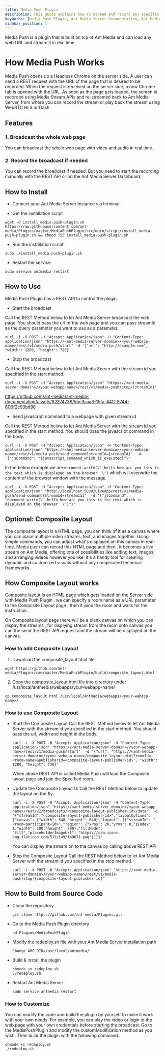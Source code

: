 ```yaml
---
title: Media Push Plugin
description: This guide explains how to stream and record any specific web page using the media push plugin
keywords: [Media Push Plugin, Ant Media Server Documentation, Ant Media Server Tutorials]
sidebar_position: 1
---
```


Media Push is a plugin that is built on top of Ant Media and can load any web URL and stream it in real time.

# How Media Push Works
Media Push opens up a Headless Chrome on the server side. A user can send a REST request with the URL of the page that is desired to be recorded. When the request is received on the server side, a new Chrome tab is opened with the URL. As soon as the page gets loaded, the screen is recorded using Media Stream APIs and re-streamed back to Ant Media Server, from where you can record the stream or play back the stream using WebRTC HLS or Dash.

## Features

### 1. Broadcast the whole web page

You can broadcast the whole web page with video and audio in real time.

### 2. Record the broadcast if needed

You can record the broadcast if needed. But you need to start the recording manually with the REST API or on the Ant Media Server Dashboard.

## How to Install 

 - Connect your Ant Media Server Instance via terminal
 
 - Get the installation script 
  ```
  wget -O install_media-push-plugin.sh https://raw.githubusercontent.com/ant-media/Plugins/master/MediaPushPlugin/src/main/script/install_media-push-plugin.sh && chmod 755 install_media-push-plugin.sh
  ```
 
 - Run the installation script
  ```
  sudo ./install_media-push-plugin.sh
  ```
  
 - Restart the service

  ```
  sudo service antmedia restart
  ```

## How to Use

Media Push Plugin has a REST API to control the plugin. 

* Start the broadcast

Call the REST Method below to let Ant Media Server broadcast the web page. You should pass the url of the web page and you can pass streamId as the query parameter you want to use as a parameter.
   ```
   curl -i -X POST -H "Accept: Application/json" -H "Content-Type: application/json" "https://<ant-media-server-domain>/<your-webapp-name>/rest/v1/media-push/start" -d '{"url": "http://example.com", "width": 1280, "height": 720}'
   ```

* Stop the broadcast

Call the REST Method below to let Ant Media Server with the stream id you specified in the start method.
   ```
   curl -i -X POST -H "Accept: Application/json" "https://<ant-media-server-domain>/<your-webapp-name>/rest/v1/media-push/stop/{streamId}"
   ```

https://github.com/ant-media/ant-media-documentation/assets/82374739/5be3aaa3-15fa-441f-8744-606f2c93bd98

* Send javascript command to a webpage with given stream id


Call the REST Method below to let Ant Media Server with the stream id you specified in the start method. You should pass the javascript command in the body.
   ```
   curl -i -X POST -H "Accept: Application/json" -H "Content-Type: application/json" "https://<ant-media-server-domain>/<your-webapp-name>/rest/v1/media-push/send-command?streamId={streamId}"  -d '{"jsCommand": "{javascript_command_which_is_executed}"}'
   ```
In the below example we are  ` document.write(\" hello how are you this is the text which is displayed on the browser  \") ` which will overwrite the content of the browser window with the message.
   ```
   curl -i -X POST -H "Accept: Application/json" -H "Content-Type: application/json" "http://localhost:5080/LiveApp/rest/v1/media-push/send-command?streamId=stream111"  -d '{"jsCommand": "document.write(\" hello how are you this is the text which is displayed on the browser  \")"}'
   ```

## Optional: Composite Layout
The composite layout is a HTML page, you can think of it as a canvas where you can place multiple video streams, text, and images together. Using simple commands, you can adjust what's displayed on this canvas in real-time. Media push can record this HTML page and then , it becomes a live stream on Ant Media, offering lots of possibilities like adding text, images, and arranging videos however you like. It's a handy tool for creating dynamic and customized visuals without any complicated technical frameworks.

## How Composite Layout works
Composite layout is an HTML page which gets loaded on the Server side with Media Push Plugin , we can specify a room name as a URL parameter to the Composite Layout page , then it joins the room and waits for the instruction.

On Composite layout page there will be a blank canvas on which you can dispay the streams , for displying stream from the room onto canvas you can the send the REST API request and the stream will be displayed on the canvas. 

### How to add Composite Layout
1. Download the composite_layout.html file
  ```
  wget https://github.com/ant-media/Plugins/raw/master/MediaPushPlugin/build/composite_layout.html
  ```
2. Copy the composite_layout.html file into directory under /usr/local/antmedia/webapps/your-webapp-name/
  ```
  cp composite_layout.html /usr/local/antmedia/webapps/<your-webapp-name>/
  ```

### How to use Composite Layout
* Start the Composite Layout
Call the REST Method below to let Ant Media Server with the stream id you specified in the start method. You should pass the url, width and height in the body.
   ```
   curl -i -X POST -H "Accept: Application/json" -H "Content-Type: application/json" "https://<ant-media-server-domain>/<your-webapp-name>/rest/v1/media-push/start"  -d '{"url": "https://<ant-media-server-domain>/<your-webapp-name>/composite_layout.html?roomId=<room-name>&publisherId=<composite-layout-publisher-id>", "width": 1280, "height": 720}'
   ```
   When above REST API is called Media Push will load the Composite layout page and join the Specified room. 

* Update the Composite Layout UI
Call the REST Method below to update the layout on the fly.
   ```
   curl -i -X POST -H "Accept: Application/json" -H "Content-Type: application/json" "https://<ant-media-server-domain>/<your-webapp-name>/rest/v2/broadcasts/<composite-layout-publisher-id>/data"  -d '{"streamId":"<composite-layout-publisher-id>","layoutOptions": {"canvas": {"width": 640,"height": 640},"layout": [{"streamId": "<room-participant-id>","region": {"xPos": 20,"yPos": 0,"zIndex": 1,"width": 200,"height": 200},"fillMode": "fill","placeholderImageUrl": "https://cdn-icons-png.flaticon.com/512/149/149071.png"}]}}'
   ```
   You can display the stream on to the canvas by calling above REST API
   
* Stop the Composite Layout
Call the REST Method below to let Ant Media Server with the stream id you specified in the stop method.
   ```
   curl -i -X POST -H "Accept: Application/json" "https://<ant-media-server-domain>/<your-webapp-name>/rest/v1/media-push/stop/{composite-layout-publisher-id}"
   ```


## How to Build from Source Code


- Clone the repository

  ```
  git clone https://github.com/ant-media/Plugins.git
  ```

- Go to the Media Push Plugin directory

  ```
  cd Plugins/MediaPushPlugin
  ```

- Modify the redeploy.sh file with your Ant Media Server installation path

  ```
  Change AMS_DIR=/usr/local/antmedia/
  ```

- Build & install the plugin

  ```
  chmode +x redeploy.sh
  ./redeploy.sh
  ```

- Restart Ant Media Server

  ```
  sudo service antmedia restart
  ```

### How to Customize
You can modify the code and build the plugin by yourself to make it work with your own needs. For example, you can play the video or login to the web page with your own credentials before starting the broadcast.
Go to the MediaPushPlugin and modify the customModification method as you wish. Then build the plugin with the following command.

  ```
  chmode +x redeploy.sh
  ./redeploy.sh
  ```

